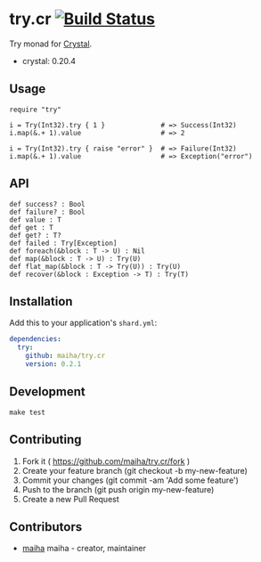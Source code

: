 # try.cr [![Build Status](https://travis-ci.org/maiha/try.cr.svg?branch=master)](https://travis-ci.org/maiha/try.cr)

Try monad for [Crystal](http://crystal-lang.org/).

- crystal: 0.20.4

## Usage

```crystal
require "try"

i = Try(Int32).try { 1 }              # => Success(Int32)
i.map(&.+ 1).value                    # => 2

i = Try(Int32).try { raise "error" }  # => Failure(Int32)
i.map(&.+ 1).value                    # => Exception("error")
```

## API

```crystal
def success? : Bool
def failure? : Bool
def value : T
def get : T
def get? : T?
def failed : Try[Exception]
def foreach(&block : T -> U) : Nil
def map(&block : T -> U) : Try(U)
def flat_map(&block : T -> Try(U)) : Try(U)
def recover(&block : Exception -> T) : Try(T)
```

## Installation

Add this to your application's `shard.yml`:

```yaml
dependencies:
  try:
    github: maiha/try.cr
    version: 0.2.1
```

## Development

```shell
make test
```

## Contributing

1. Fork it ( https://github.com/maiha/try.cr/fork )
2. Create your feature branch (git checkout -b my-new-feature)
3. Commit your changes (git commit -am 'Add some feature')
4. Push to the branch (git push origin my-new-feature)
5. Create a new Pull Request

## Contributors

- [maiha](https://github.com/maiha) maiha - creator, maintainer
